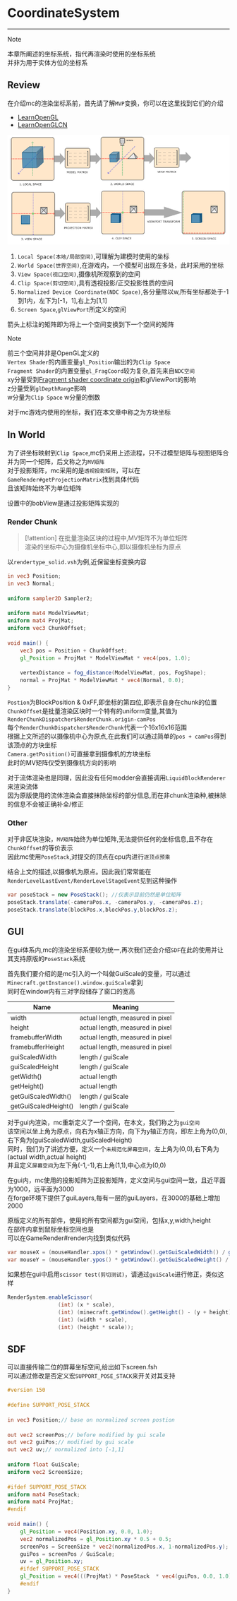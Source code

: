 # CoordinateSystem

---

>[!note]
> 本章所阐述的坐标系统，指代再渲染时使用的坐标系统  
> 并非为用于实体方位的坐标系  

## Review

在介绍mc的渲染坐标系前，首先请了解`MVP`变换，你可以在这里找到它们的介绍

* [LearnOpenGL](https://learnopengl.com/Getting-started/Coordinate-Systems)
* [LearnOpenGLCN](https://learnopengl-cn.github.io/01%20Getting%20started/08%20Coordinate%20Systems/)  

![img.png](../picture/coordinateSystem/coordinateSystem.png)

1. `Local Space(本地/局部空间)`,可理解为建模时使用的坐标
2. `World Space(世界空间)`,在游戏内，一个模型可出现在多处，此时采用的坐标
3. `View Space(视口空间)`,摄像机所观察到的空间
4. `Clip Space(剪切空间)`,具有透视投影/正交投影性质的空间
5. `Normalized Device Coordinate(NDC Space)`,各分量除以w,所有坐标都处于-1到1内，左下为[-1，1],右上为[1,1]
6. `Screen Space`,`glViewPort`所定义的空间

箭头上标注的矩阵即为将上一个空间变换到下一个空间的矩阵

>[!note]
> 前三个空间并非是OpenGL定义的  
> `Vertex Shader`的内置变量`gl_Position`输出的为`Clip Space`  
> `Fragment Shader`的内置变量`gl_FragCoord`较为复杂,首先来自`NDC空间`  
> xy分量受到[Fragment shader coordinate origin](https://www.khronos.org/opengl/wiki/Layout_Qualifier_(GLSL)#Fragment_shader_coordinate_origin)和glViewPort的影响  
> z分量受到`glDepthRang`e影响  
> w分量为`Clip Space` w分量的倒数  

对于mc游戏内使用的坐标，我们在本文章中称之为方块坐标  

## In World

为了讲坐标映射到`Clip Space`,mc仍采用上述流程，只不过模型矩阵与视图矩阵合并为同一个矩阵，后文称之为`MV矩阵`    
对于投影矩阵，mc采用的是`透视投影矩阵`，可以在`GameRender#getProjectionMatrix`找到具体代码  
且该矩阵始终不为单位矩阵  

设置中的bobView是通过投影矩阵实现的

### Render Chunk

>[!attention]
> 在批量渲染区块的过程中,MV矩阵不为单位矩阵  
> 渲染的坐标中心为摄像机坐标中心,即以摄像机坐标为原点  

以`rendertype_solid.vsh`为例,近保留坐标变换内容  

```glsl
in vec3 Position;
in vec3 Normal;

uniform sampler2D Sampler2;

uniform mat4 ModelViewMat;
uniform mat4 ProjMat;
uniform vec3 ChunkOffset;

void main() {
    vec3 pos = Position + ChunkOffset;
    gl_Position = ProjMat * ModelViewMat * vec4(pos, 1.0);

    vertexDistance = fog_distance(ModelViewMat, pos, FogShape);
    normal = ProjMat * ModelViewMat * vec4(Normal, 0.0);
}
```

`Postion`为BlockPosition & 0xFF,即坐标的第四位,即表示自身在chunk的位置  
`ChunkOffset`是批量渲染区块时一个特有的uniform变量,其值为`RenderChunkDispatcher$RenderChunk.origin-camPos`  
每个`RenderChunkDispatcher$RenderChunk`代表一个16x16x16范围  
根据上文所述的以摄像机中心为原点,在此我们可以通过简单的`pos + camPos`得到该顶点的方块坐标  
`Camera.getPosition()`可直接拿到摄像机的方块坐标  
此时的MV矩阵仅受到摄像机方向的影响  

对于流体渲染也是同理，因此没有任何modder会直接调用`LiquidBlockRenderer`来渲染流体  
因为原版使用的流体渲染会直接抹除坐标的部分信息,而在非chunk渲染种,被抹除的信息不会被正确补全/修正  

### Other

对于非区块渲染，`MV矩阵`始终为单位矩阵,无法提供任何的坐标信息,且不存在`ChunkOffset`的等价表示  
因此mc使用`PoseStack`,对提交的顶点在cpu内进行`逐顶点预乘`  

结合上文的描述,以摄像机为原点。因此我们常常能在`RenderLevelLastEvent/RenderLevelStageEvent`见到这种操作  
```java
var poseStack = new PoseStack(); //仅表示目前仍然是单位矩阵  
poseStack.translate(-cameraPos.x, -cameraPos.y, -cameraPos.z);  
poseStack.translate(blockPos.x,blockPos.y,blockPos.z);  
```

## GUI

在gui体系内,mc的渲染坐标系便较为统一,再次我们还会介绍`SDF`在此的使用并让其支持原版的`PoseStack`系统  

首先我们要介绍的是mc引入的一个叫做GuiScale的变量，可以通过`Minecraft.getInstance().window.guiScale`拿到  
同时在window内有三对字段储存了窗口的宽高

| Name                 | Meaning                          |
|----------------------|----------------------------------|
| width                | actual length, measured in pixel |
| height               | actual length, measured in pixel |
| framebufferWidth     | actual length, measured in pixel |
| framebufferHeight    | actual length, measured in pixel |
| guiScaledWidth       | length / guiScale                |
| guiScaledHeight      | length / guiScale                |
| getWidth()           | actual length                    |
| getHeight()          | actual length                    |
| getGuiScaledWidth()  | length / guiScale                |
| getGuiScaledHeight() | length / guiScale                |

对于gui内渲染，mc重新定义了一个空间，在本文，我们称之为`gui空间`  
该空间以坐上角为原点，向右为x轴正方向，向下为y轴正方向，即左上角为(0,0),右下角为(guiScaledWidth,guiScaledHeight)  
同时，我们为了讲述方便，定义一个`未规范化屏幕空间`，左上角为(0,0),右下角为(actual width,actual height)  
并且定义`屏幕空间`为左下角(-1,-1),右上角(1,1),中心点为(0,0)  

在gui内，mc使用的投影矩阵为正投影矩阵，定义空间与gui空间一致，且近平面为1000，远平面为3000  
在forge环境下提供了guiLayers,每有一层的guiLayers，在3000的基础上增加2000

原版定义的所有部件，使用的所有空间都为gui空间，包括x,y,width,height  
在部件内拿到鼠标坐标空间也是  
可以在GameRender#render内找到类似代码  

```java
var mouseX = (mouseHandler.xpos() * getWindow().getGuiScaledWidth() / getWindow().getScreenWidth());
var mouseY = (mouseHandler.ypos() * getWindow().getGuiScaledHeight() / getWindow().getScreenHeight());
```

如果想在gui中启用`scissor test(剪切测试)`，请通过`guiScale`进行修正，类似这样  
```java
RenderSystem.enableScissor(
                (int) (x * scale),
                (int) (minecraft.getWindow().getHeight() - (y + height) * scale),
                (int) (width * scale),
                (int) (height * scale));
```

## SDF

可以直接传输二位的屏幕坐标空间,给出如下screen.fsh  
可以通过修改是否定义宏`SUPPORT_POSE_STACK`来开关对其支持
```glsl
#version 150

#define SUPPORT_POSE_STACK

in vec3 Position;// base on normalized screen postion

out vec2 screenPos;// before modified by gui scale
out vec2 guiPos;// modified by gui scale
out vec2 uv;// normalized into [-1,1]

uniform float GuiScale;
uniform vec2 ScreenSize;

#ifdef SUPPORT_POSE_STACK
uniform mat4 PoseStack;
uniform mat4 ProjMat;
#endif

void main() {
    gl_Position = vec4(Position.xy, 0.0, 1.0);
    vec2 normalizedPos = gl_Position.xy * 0.5 + 0.5;
    screenPos = ScreenSize * vec2(normalizedPos.x, 1-normalizedPos.y);
    guiPos = screenPos / GuiScale;
    uv = gl_Position.xy;
    #ifdef SUPPORT_POSE_STACK
    gl_Position = vec4(((ProjMat) * PoseStack  * vec4(guiPos, 0.0, 1.0)).xy, 0.0, 1.0);
    #endif
}
```